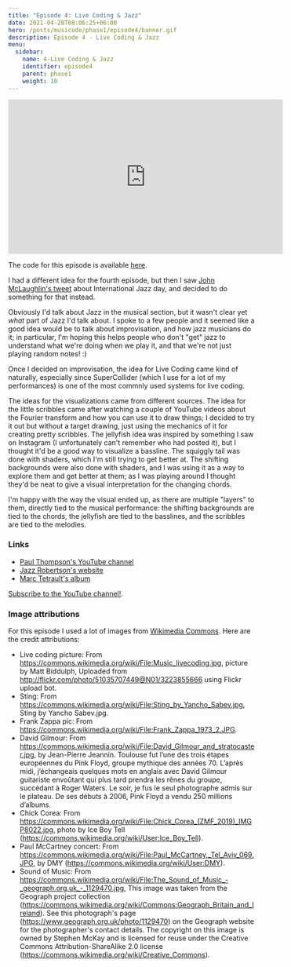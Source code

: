 ```yaml
---
title: "Episode 4: Live Coding & Jazz"
date: 2021-04-28T08:06:25+06:00
hero: /posts/musicode/phase1/episode4/banner.gif
description: Episode 4 - Live Coding & Jazz
menu:
  sidebar:
    name: 4-Live Coding & Jazz
    identifier: episode4
    parent: phase1
    weight: 10
---
```


<iframe width="560" height="315" src="https://www.youtube.com/embed/Oj6Sre4Lhac" title="YouTube video player" frameborder="0" allow="accelerometer; autoplay; clipboard-write; encrypted-media; gyroscope; picture-in-picture" allowfullscreen></iframe>

The code for this episode is available [here](https://github.com/psc-g/musicode/tree/main/ep4).

I had a different idea for the fourth episode, but then I saw [John McLaughlin's tweet](https://twitter.com/jmcl_gtr/status/1372490033391927296) about International Jazz day, and decided to do something for that instead.

Obviously I'd talk about Jazz in the musical section, but it wasn't clear yet _what_ part of Jazz I'd talk about. I spoke to a few people and it seemed like a good idea would be to talk about improvisation, and how jazz musicians do it; in particular, I'm hoping this helps people who don't "get" jazz to understand what we're doing when we play it, and that we're not just playing random notes! :)

Once I decided on improvisation, the idea for Live Coding came kind of naturally, especially since SuperCollider (which I use for a lot of my performances) is one of the most commnly used systems for live coding.

The ideas for the visualizations came from different sources. The idea for the little scribbles came after watching a couple of YouTube videos about the Fourier transform and how you can use it to draw things; I decided to try it out but without a target drawing, just using the mechanics of it for creating pretty scribbles. The jellyfish idea was inspired by something I saw on Instagram (I unfortunately can't remember who had posted it), but I thought it'd be a good way to visualize a bassline. The squiggly tail was done with shaders, which I'm still trying to get better at. The shifting backgrounds were also done with shaders, and I was using it as a way to explore them and get better at them; as I was playing around I thought they'd be neat to give a visual interpretation for the changing chords.

I'm happy with the way the visual ended up, as there are multiple "layers" to them, directly tied to the musical performance: the shifting backgrounds are tied to the chords, the jellyfish are tied to the basslines, and the scribbles are tied to the melodies.


### Links

*  [Paul Thompson's YouTube channel](https://www.youtube.com/user/pdbass)
*  [Jazz Robertson's website](https://jazzrobertson.com/)
*  [Marc Tetrault's album](https://marctetrault.bandcamp.com/releases)


[Subscribe to the YouTube channel!](https://www.youtube.com/channel/UCrZNf0XkxtXE0tsy1y2RT0w).


### Image attributions

For this episode I used a lot of images from [Wikimedia Commons](https://commons.wikimedia.org/wiki/Main_Page). Here are the credit attributions:


*  Live coding picture: From https://commons.wikimedia.org/wiki/File:Music_livecoding.jpg, picture by Matt Biddulph, Uploaded from http://flickr.com/photo/51035707449@N01/3223855666 using Flickr upload bot.
*  Sting: From https://commons.wikimedia.org/wiki/File:Sting_by_Yancho_Sabev.jpg, Sting by Yancho Sabev.jpg.
*  Frank Zappa pic: From https://commons.wikimedia.org/wiki/File:Frank_Zappa_1973_2.JPG.
*  David Gilmour: From https://commons.wikimedia.org/wiki/File:David_Gilmour_and_stratocaster.jpg, by Jean-Pierre Jeannin. Toulouse fut l’une des trois étapes européennes du Pink Floyd, groupe mythique des années 70. L’après midi, j’échangeais quelques mots en anglais avec David Gilmour guitariste envoûtant qui plus tard prendra les rênes du groupe, succédant à Roger Waters. Le soir, je fus le seul photographe admis sur le plateau. De ses débuts à 2006, Pink Floyd a vendu 250 millions d’albums.
*  Chick Corea: From https://commons.wikimedia.org/wiki/File:Chick_Corea_(ZMF_2019)_IMGP8022.jpg, photo by Ice Boy Tell (https://commons.wikimedia.org/wiki/User:Ice_Boy_Tell).
*  Paul McCartney concert: From https://commons.wikimedia.org/wiki/File:Paul_McCartney,_Tel_Aviv_069.JPG, by DMY (https://commons.wikimedia.org/wiki/User:DMY).
*  Sound of Music: From https://commons.wikimedia.org/wiki/File:The_Sound_of_Music_-_geograph.org.uk_-_1129470.jpg, This image was taken from the Geograph project collection (https://commons.wikimedia.org/wiki/Commons:Geograph_Britain_and_Ireland). See this photograph's page (https://www.geograph.org.uk/photo/1129470) on the Geograph website for the photographer's contact details. The copyright on this image is owned by Stephen McKay and is licensed for reuse under the Creative Commons Attribution-ShareAlike 2.0 license (https://commons.wikimedia.org/wiki/Creative_Commons).
